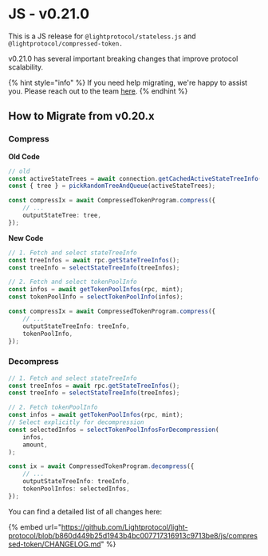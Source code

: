 # JS - v0.21.0

This is a JS release for `@lightprotocol/stateless.js` and `@lightprotocol/compressed-token.`

v0.21.0 has several important breaking changes that improve protocol scalability.

{% hint style="info" %}
If you need help migrating, we're happy to assist you. Please reach out to the team [here](https://t.me/swen_light).
{% endhint %}

## How to Migrate from v0.20.x

### Compress

**Old Code**

```typescript
// old
const activeStateTrees = await connection.getCachedActiveStateTreeInfo();
const { tree } = pickRandomTreeAndQueue(activeStateTrees);

const compressIx = await CompressedTokenProgram.compress({
    // ...
    outputStateTree: tree,
});
```

**New Code**

```typescript
// 1. Fetch and select stateTreeInfo
const treeInfos = await rpc.getStateTreeInfos();
const treeInfo = selectStateTreeInfo(treeInfos);

// 2. Fetch and select tokenPoolInfo
const infos = await getTokenPoolInfos(rpc, mint);
const tokenPoolInfo = selectTokenPoolInfo(infos);

const compressIx = await CompressedTokenProgram.compress({
    // ...
    outputStateTreeInfo: treeInfo,
    tokenPoolInfo,
});
```

### Decompress

```typescript
// 1. Fetch and select stateTreeInfo
const treeInfos = await rpc.getStateTreeInfos();
const treeInfo = selectStateTreeInfo(treeInfos);

// 2. Fetch tokenPoolInfo
const infos = await getTokenPoolInfos(rpc, mint);
// Select explicitly for decompression
const selectedInfos = selectTokenPoolInfosForDecompression(
    infos,
    amount,
);

const ix = await CompressedTokenProgram.decompress({
    // ...
    outputStateTreeInfo: treeInfo,
    tokenPoolInfos: selectedInfos,
});
```





You can find a detailed list of all changes here:

{% embed url="https://github.com/Lightprotocol/light-protocol/blob/b860d449b25d1943b4bc007717316913c9713be8/js/compressed-token/CHANGELOG.md" %}

